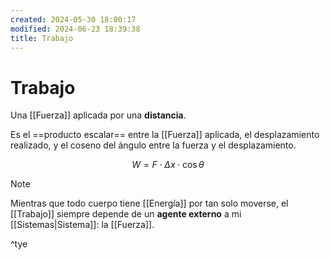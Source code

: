 ```yaml
---
created: 2024-05-30 18:00:17
modified: 2024-06-23 18:39:38
title: Trabajo
---
```


# Trabajo

Una [[Fuerza]] aplicada por una **distancia**.

Es el ==producto escalar== entre la [[Fuerza]] aplicada, el desplazamiento realizado, y el coseno del ángulo entre la fuerza y el desplazamiento.

$$
W = F \cdot \Delta x\cdot \cos{\theta}
$$

> [!note]
> Mientras que todo cuerpo tiene [[Energía]] por tan solo moverse, el [[Trabajo]] siempre depende de un **agente externo** a mi [[Sistemas|Sistema]]: la [[Fuerza]].

^tye

